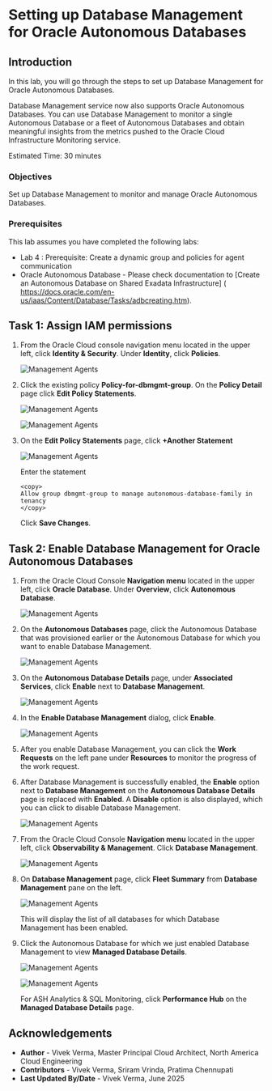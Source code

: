 #  Setting up Database Management for Oracle Autonomous Databases

## Introduction

In this lab, you will go through the steps to set up Database Management for Oracle Autonomous Databases.

Database Management service now also supports Oracle Autonomous Databases. You can use Database Management to monitor a single Autonomous Database or a fleet of Autonomous Databases and obtain meaningful insights from the metrics pushed to the Oracle Cloud Infrastructure Monitoring service.

Estimated Time: 30 minutes

### Objectives

Set up Database Management to monitor and manage Oracle Autonomous Databases.

### Prerequisites

This lab assumes you have completed the following labs:
* Lab 4 : Prerequisite: Create a dynamic group and policies for agent communication
* Oracle Autonomous Database - Please check documentation to [Create an Autonomous Database on Shared Exadata Infrastructure] ( https://docs.oracle.com/en-us/iaas/Content/Database/Tasks/adbcreating.htm).

## Task 1: Assign IAM permissions

1.  From the Oracle Cloud console navigation menu located in the upper left, click **Identity & Security**. Under **Identity**, click **Policies**.

    ![Management Agents](./images/policy.png " ")

2. Click the existing policy **Policy-for-dbmgmt-group**. On the **Policy Detail** page click **Edit Policy Statements**.

    ![Management Agents](./images/policy2.png " ")

    ![Management Agents](./images/policy3.png " ")

3. On the **Edit Policy Statements** page, click **+Another Statement**

    ![Management Agents](./images/policy4.png " ")

    Enter the statement

    ```
    <copy>
    Allow group dbmgmt-group to manage autonomous-database-family in tenancy
    </copy>
    ```

    Click **Save Changes**.

## Task 2: Enable Database Management for Oracle Autonomous Databases

1.  From the Oracle Cloud Console **Navigation menu** located in the upper left, click **Oracle Database**. Under **Overview**, click **Autonomous Database**.

    ![Management Agents](./images/adb.png " ")

2.  On the **Autonomous Databases** page, click the Autonomous Database that was provisioned earlier or the Autonomous Database for which you want to enable Database Management.

    ![Management Agents](./images/adb2.png " ")

3.  On the **Autonomous Database Details** page, under **Associated Services**, click **Enable** next to **Database Management**.

    ![Management Agents](./images/adb3.png " ")

4.  In the **Enable Database Management** dialog, click **Enable**.

    ![Management Agents](./images/adb4.png " ")

5.  After you enable Database Management, you can click the **Work Requests** on the left pane under **Resources** to monitor the progress of the work request.

6.  After Database Management is successfully enabled, the **Enable** option next to **Database Management** on the **Autonomous Database Details** page is replaced with **Enabled**. A **Disable** option is also displayed, which you can click to disable Database Management.

    ![Management Agents](./images/adb5.png " ")

7.  From the Oracle Cloud Console **Navigation menu** located in the upper left, click **Observability & Management**. Click **Database Management**.

    ![Management Agents](./images/dbmgmt1.png " ")

8.  On **Database Management** page, click **Fleet Summary** from **Database Management** pane on the left.

    ![Management Agents](./images/dbmgmt2.png " ")

    This will display the list of all databases for which Database Management has been enabled.

9.  Click the Autonomous Database for which we just enabled Database Management to view **Managed Database Details**.

    ![Management Agents](./images/dbmgmt3.png " ")

    ![Management Agents](./images/dbmgmt4.png " ")

    For ASH Analytics & SQL Monitoring, click **Performance Hub** on the **Managed Database Details** page.

## Acknowledgements

- **Author** - Vivek Verma, Master Principal Cloud Architect, North America Cloud Engineering
- **Contributors** - Vivek Verma, Sriram Vrinda, Pratima Chennupati
- **Last Updated By/Date** - Vivek Verma, June 2025
